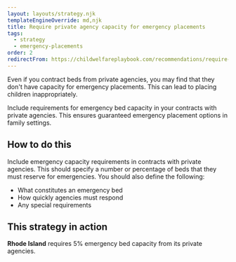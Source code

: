 ```yaml
---
layout: layouts/strategy.njk
templateEngineOverride: md,njk
title: Require private agency capacity for emergency placements
tags:
  - strategy
  - emergency-placements
order: 2
redirectFrom: https://childwelfareplaybook.com/recommendations/require-private-agency-emergency-beds/
---
```


Even if you contract beds from private agencies, you may find that they don't have capacity for emergency placements. This can lead to placing children inappropriately.

Include requirements for emergency bed capacity in your contracts with private agencies. This ensures guaranteed emergency placement options in family settings.

## How to do this

Include emergency capacity requirements in contracts with private agencies. This should specify a number or percentage of beds that they must reserve for emergencies. You should also define the following:

* What constitutes an emergency bed  
* How quickly agencies must respond  
* Any special requirements

## This strategy in action

**Rhode Island** requires 5% emergency bed capacity from its private agencies.
